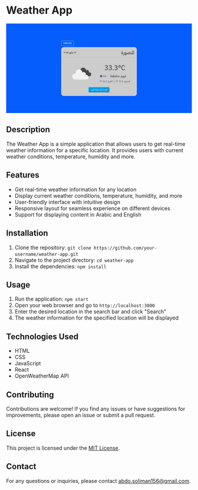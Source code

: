 # Weather App

![Weather App](./public/images/preview.jpeg)

## Description

The Weather App is a simple application that allows users to get real-time weather information for a specific location. It provides users with current weather conditions, temperature, humidity and more.

## Features

- Get real-time weather information for any location
- Display current weather conditions, temperature, humidity, and more
- User-friendly interface with intuitive design
- Responsive layout for seamless experience on different devices
- Support for displaying content in Arabic and English

## Installation

1. Clone the repository: `git clone https://github.com/your-username/weather-app.git`
2. Navigate to the project directory: `cd weather-app`
3. Install the dependencies: `npm install`

## Usage

1. Run the application: `npm start`
2. Open your web browser and go to `http://localhost:3000`
3. Enter the desired location in the search bar and click "Search"
4. The weather information for the specified location will be displayed

## Technologies Used

- HTML
- CSS
- JavaScript
- React
- OpenWeatherMap API

## Contributing

Contributions are welcome! If you find any issues or have suggestions for improvements, please open an issue or submit a pull request.

## License

This project is licensed under the [MIT License](LICENSE).

## Contact

For any questions or inquiries, please contact [abdo.soliman156@gmail.com](mailto:abdo.soliman156@gmail.com).
